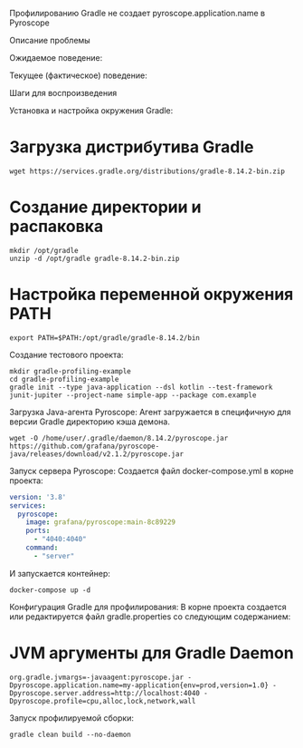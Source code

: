 Профилированию Gradle не создает pyroscope.application.name в Pyroscope

Описание проблемы

Ожидаемое поведение:

Текущее (фактическое) поведение:

Шаги для воспроизведения

Установка и настройка окружения Gradle:

# Загрузка дистрибутива Gradle
```
wget https://services.gradle.org/distributions/gradle-8.14.2-bin.zip
```
# Создание директории и распаковка
```
mkdir /opt/gradle
unzip -d /opt/gradle gradle-8.14.2-bin.zip
```
# Настройка переменной окружения PATH
```
export PATH=$PATH:/opt/gradle/gradle-8.14.2/bin
```
Создание тестового проекта:
```
mkdir gradle-profiling-example
cd gradle-profiling-example
gradle init --type java-application --dsl kotlin --test-framework junit-jupiter --project-name simple-app --package com.example
```
Загрузка Java-агента Pyroscope:
Агент загружается в специфичную для версии Gradle директорию кэша демона.
```
wget -O /home/user/.gradle/daemon/8.14.2/pyroscope.jar https://github.com/grafana/pyroscope-java/releases/download/v2.1.2/pyroscope.jar
```
Запуск сервера Pyroscope:
Создается файл docker-compose.yml в корне проекта:
```yaml
version: '3.8'
services:
  pyroscope:
    image: grafana/pyroscope:main-8c89229
    ports:
      - "4040:4040"
    command:
      - "server"
```
И запускается контейнер:
```
docker-compose up -d
```
Конфигурация Gradle для профилирования:
В корне проекта создается или редактируется файл gradle.properties со следующим содержанием:

# JVM аргументы для Gradle Daemon
```
org.gradle.jvmargs=-javaagent:pyroscope.jar -Dpyroscope.application.name=my-application{env=prod,version=1.0} -Dpyroscope.server.address=http://localhost:4040 -Dpyroscope.profile=cpu,alloc,lock,network,wall
```
Запуск профилируемой сборки:
```
gradle clean build --no-daemon
```
